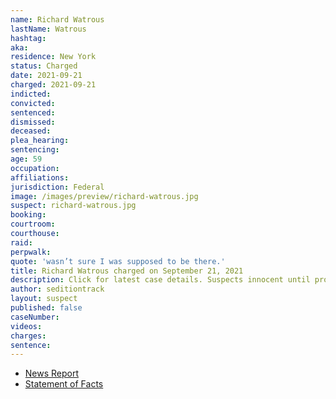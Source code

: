 ```yaml
---
name: Richard Watrous
lastName: Watrous
hashtag:
aka:
residence: New York
status: Charged
date: 2021-09-21
charged: 2021-09-21
indicted:
convicted:
sentenced:
dismissed:
deceased:
plea_hearing:
sentencing:
age: 59
occupation:
affiliations:
jurisdiction: Federal
image: /images/preview/richard-watrous.jpg
suspect: richard-watrous.jpg
booking:
courtroom:
courthouse:
raid:
perpwalk:
quote: 'wasn’t sure I was supposed to be there.'
title: Richard Watrous charged on September 21, 2021
description: Click for latest case details. Suspects innocent until proven guilty.
author: seditiontrack
layout: suspect
published: false
caseNumber:
videos:
charges:
sentence:
---
```


- [News Report](https://www.localsyr.com/news/local-news/fbi-arrests-syracuse-man-they-say-played-a-role-in-jan-6-insurrection-at-u-s-capitol/)
- [Statement of Facts](https://extremism.gwu.edu/sites/g/files/zaxdzs2191/f/Richard%20Watrous%20Statement%20of%20Facts.pdf)
